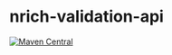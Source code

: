 # nrich-validation-api

[![Maven Central](https://maven-badges.herokuapp.com/maven-central/net.croz.nrich/nrich-validation-api/badge.svg?color=blue)](https://maven-badges.herokuapp.com/maven-central/net.croz.nrich/nrich-validation-api)
